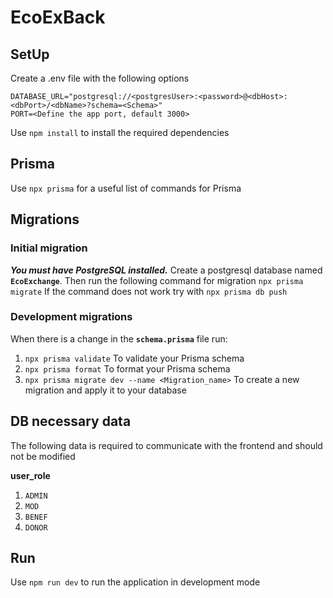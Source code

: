 # EcoExBack

## SetUp
Create a .env file with the following options
```
DATABASE_URL="postgresql://<postgresUser>:<password>@<dbHost>:<dbPort>/<dbName>?schema=<Schema>"
PORT=<Define the app port, default 3000>
```
Use `npm install` to install the required dependencies

## Prisma
Use `npx prisma` for a useful list of commands for Prisma

## Migrations
### Initial migration
***You must have PostgreSQL installed.***
Create a postgresql database named **`EcoExchange`**. Then run the following command for migration
`npx prisma migrate`
If the command does not work try with `npx prisma db push`

### Development migrations
When there is a change in the **`schema.prisma`** file run:
1. `npx prisma validate` To validate your Prisma schema
2. `npx prisma format` To format your Prisma schema
3. `npx prisma migrate dev --name <Migration_name>` To create a new migration and apply it to your database

## DB necessary data
The following data is required to communicate with the frontend and should not be modified

**user_role**
1. `ADMIN`
2. `MOD`
2. `BENEF`
2. `DONOR`

## Run
Use `npm run dev` to run the application in development mode
